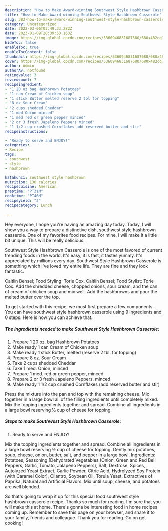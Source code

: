 ```yaml
---
description: "How to Make Award-winning Southwest Style Hashbrown Casserole"
title: "How to Make Award-winning Southwest Style Hashbrown Casserole"
slug: 383-how-to-make-award-winning-southwest-style-hashbrown-casserole
category: Uncategorized
date: 2022-03-06T03:49:33.282Z
date: 2023-01-09T20:39:53.163Z
image: https://img-global.cpcdn.com/recipes/5360946831687680/680x482cq70/southwest-style-hashbrown-casserole-recipe-main-photo.jpg
hideToc: false
enableToc: true
enableTocContent: false
thumbnail: https://img-global.cpcdn.com/recipes/5360946831687680/680x482cq70/southwest-style-hashbrown-casserole-recipe-main-photo.jpg
cover: https://img-global.cpcdn.com/recipes/5360946831687680/680x482cq70/southwest-style-hashbrown-casserole-recipe-main-photo.jpg
author: Admin
authorAv: notfound
ratingvalue: 3
reviewcount: 7
recipeingredient:
- "1 20 oz bag Hashbrown Potatoes"
- "1 can Cream of Chicken soup"
- "1 stick Butter melted reserve 2 tbl for topping"
- "8 oz Sour Cream"
- "2 cups shedded Cheddar"
- "1 med Onion minced"
- "1 med red or green pepper minced"
- "2 or 3 fresh Japeleno Peppers minced"
- "1 1/2 cup crushed Cornflakes add reserved butter and stir"
recipeinstructions:

- "Ready to serve and ENJOY!"
categories:
- Recipe
tags:
- southwest
- style
- hashbrown

katakunci: southwest style hashbrown 
nutrition: 130 calories
recipecuisine: American
preptime: "PT31M"
cooktime: "PT46M"
recipeyield: "2"
recipecategory: Lunch

---
```



Hey everyone, I hope you're having an amazing day today. Today, I will show you a way to prepare a distinctive dish, southwest style hashbrown casserole. One of my favorites food recipes. For mine, I will make it a little bit unique. This will be really delicious.

Southwest Style Hashbrown Casserole is one of the most favored of current trending foods in the world. It's easy, it is fast, it tastes yummy. It's appreciated by millions every day. Southwest Style Hashbrown Casserole is something which I've loved my entire life. They are fine and they look fantastic.

Caitlin Bensel; Food Styling: Torie Cox. Caitlin Bensel; Food Stylist: Torie Cox. Add the shredded cheese, chopped onions, sour cream, and the can of cream of chicken soup and mix well. Add the hashbrowns and pour the melted butter over the top.


To get started with this recipe, we must first prepare a few components. You can have southwest style hashbrown casserole using 9 ingredients and 0 steps. Here is how you can achieve that.

<!--inarticleads1-->

##### The ingredients needed to make Southwest Style Hashbrown Casserole:

1. Prepare 1 20 oz. bag Hashbrown Potatoes
1. Make ready 1 can Cream of Chicken soup
1. Make ready 1 stick Butter, melted (reserve 2 tbl. for topping)
1. Prepare 8 oz. Sour Cream
1. Take 2 cups shedded Cheddar
1. Take 1 med. Onion, minced
1. Prepare 1 med. red or green pepper, minced
1. Prepare 2 or 3 fresh Japeleno Peppers, minced
1. Make ready 1 1/2 cup crushed Cornflakes (add reserved butter and stir)


Press the mixture into the pan and top with the remaining cheese. Mix together in a large bowl all of the filling ingredients until completely mixed. Mix the topping ingredients together and spread. Combine all ingredients in a large bowl reserving ½ cup of cheese for topping. 

<!--inarticleads2-->

##### Steps to make Southwest Style Hashbrown Casserole:


1. Ready to serve and ENJOY!

Mix the topping ingredients together and spread. Combine all ingredients in a large bowl reserving ½ cup of cheese for topping. Gently mix potatoes, soup, cheese, onion, butter, salt, and pepper in a large bowl. Ingredients: Potatoes, Seasoning [Dehydrated Vegetables (Onion, Green and Red Bell Peppers, Garlic, Tomato, Jalapeno Peppers), Salt, Dextrose, Spices, Autolyzed Yeast Extract, Garlic Powder, Citric Acid, Hydrolyzed Soy Protein (with Caramel Color), Cilantro, Soybean Oil, Torula Yeast, Extractives of Paprika, Natural and Artificial Flavors. Mix until soup, cheese, and potatoes are well blended. 

So that's going to wrap it up for this special food southwest style hashbrown casserole recipe. Thanks so much for reading. I'm sure that you will make this at home. There's gonna be interesting food in home recipes coming up. Remember to save this page on your browser, and share it to your family, friends and colleague. Thank you for reading. Go on get cooking!

